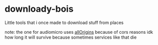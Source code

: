 # downloady-bois
Little tools that i once made to download stuff from places

note: the one for audiomicro uses [allOrigins](http://allorigins.win) because of cors reasons idk how long it will survive because sometimes services like that die
